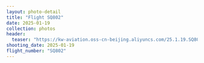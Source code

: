 ```yaml
---
layout: photo-detail
title: "Flight SQ802"
date: 2025-01-19
collection: photos
header:
  teaser: "https://kw-aviation.oss-cn-beijing.aliyuncs.com/25.1.19.SQ802.jpg"
shooting_date: 2025-01-19
flight_number: "SQ802"
---
```


